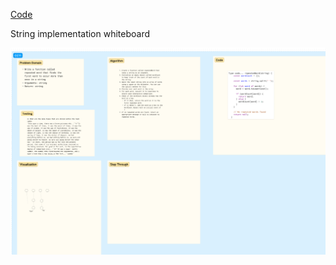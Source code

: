 [Code](/javascript/hashtable/hastable.js)

String implementation whiteboard


![string](../assets/string.png)
